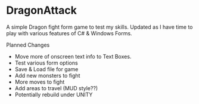 # DragonAttack

A simple Dragon fight form game to test my skills. Updated as I have time to play with various features of C# & Windows Forms.


Planned Changes
- Move more of onscreen text info to Text Boxes.
- Test various form options
- Save & Load file for game
- Add new monsters to fight
- More moves to fight
- Add areas to travel (MUD style??)
- Potentially rebuild under UNITY
